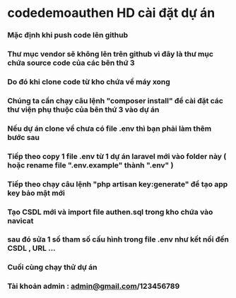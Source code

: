 # codedemoauthen HD cài đặt dự án 
### Mặc định khi push code lên github 
### Thư mục vendor sẽ không lên trên github vì đây là thư mục chứa source code của các bên thứ 3
### Do đó khi clone code từ kho chứa về máy xong
### Chúng ta cần chạy câu lệnh "composer install" để cài đặt các thư viện phụ thuộc của bên thứ 3 vào dự án 
### Nếu dự án clone về chưa có file .env thì bạn phải làm thêm bước sau 
### Tiếp theo copy 1 file .env từ 1 dự án laravel mới vào folder này ( hoặc rename file ".env.example" thành ".env" )
### Tiếp theo chạy câu lệnh "php artisan key:generate" để tạo app key bảo mật mới
### Tạo CSDL mới và import file authen.sql trong kho chứa vào navicat
### sau đó sửa 1 số tham số cấu hình trong file .env như kết nối đến CSDL , URL ...
### Cuối cùng chạy thử dự án 
### Tài khoản admin : admin@gmail.com/123456789
